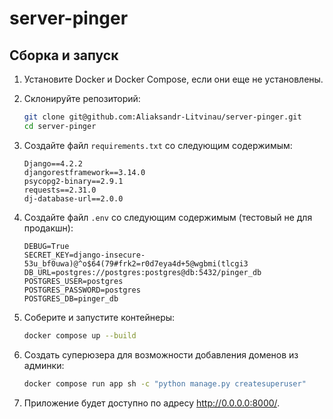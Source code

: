 # server-pinger

## Сборка и запуск

1. Установите Docker и Docker Compose, если они еще не установлены.

2. Склонируйте репозиторий:

   ```bash
   git clone git@github.com:Aliaksandr-Litvinau/server-pinger.git
   cd server-pinger
   ```

3. Создайте файл `requirements.txt` со следующим содержимым:

   ```
   Django==4.2.2
   djangorestframework==3.14.0
   psycopg2-binary==2.9.1
   requests==2.31.0
   dj-database-url==2.0.0
   ```

4. Создайте файл `.env` со следующим содержимым (тестовый не для продакшн):

   ```
   DEBUG=True
   SECRET_KEY=django-insecure-53u_bf0uwa)@^o$64(79#frk2=r0d7eya4d+5@wgbmi(tlcgi3
   DB_URL=postgres://postgres:postgres@db:5432/pinger_db
   POSTGRES_USER=postgres
   POSTGRES_PASSWORD=postgres
   POSTGRES_DB=pinger_db
   ```

5. Соберите и запустите контейнеры:

   ```bash
   docker compose up --build
   ```
   
6. Coздать суперюзера для возможности добавления доменов из админки:
   ```bash
   docker compose run app sh -c "python manage.py createsuperuser"
   ```

7. Приложение будет доступно по адресу http://0.0.0.0:8000/.


